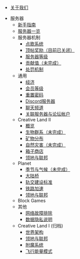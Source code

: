 * [关于我们](csje/about.md)
- 服务器
  * [新手指南](csje/guides-new.md)
  * [服务器一览](csje/servers.md)
  - 服务器机制
    * [点歌系统](mechanism/music.md)
    * [顶帖奖励（目前已关闭）](mechanism/bbstoper.md)
    * [服务器等级](csje/levels.md)
    * [贡献值（未完成）](mechanism/contributions.md)
    * [处罚机制](mechanism/punishments.md)
  - 通用
    * [经济](csje/economy.md)
    * [会员等级](csje/rank.md)
    * [重置密码](csje/resetpass.md)
    * [Discord服务器](csje/discord.md)
    * [聊天频道](csje/channel.md)
    * [关联服务器与论坛帐户](csje/link.md)
  - Creative Land II
    * [概览](csje/cl02/introduction.md)
    * [生物群系（未完成）](csje/cl02/biomes.md)
    * [矿物分布](csje/cl02/mineral-distributions.md)
    * [自然灾害（未完成）](csje/cl02/disasters.md)
    * [箱子商店](csje/cl02/chest-store.md)
    * [领地与联邦](csje/cl02/lands-cl.md)
  - Planet
    * [季节与气候（未完成）](csje/planet/seasons.md)
    * [大陆桥](csje/planet/cbridge.md)
    * [轨交建设标准](csje/planet/railway-standards.md)
    * [铁路加速](csje/planet/speedmine.md)
    * [领地与联邦](csje/planet/lands-pl.md)
  - Block Games
  - 其他
    * [网络故障排除](csje/network-troubleshoot.md)
    * [数据隐私说明](csje/privacy.md)
  - Creative Land I (归档)
    * [世界架构](csje/cl_world_structure.md)
    * [领地与联邦](csje/lands-cl.md)
    * [附魔系统](csje/enchant.md)
    * [飞行能量模式](csje/flyc.md)  
